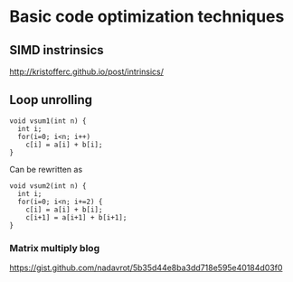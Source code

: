 
# Basic code optimization techniques



## SIMD instrinsics

http://kristofferc.github.io/post/intrinsics/ 



## Loop unrolling

```
void vsum1(int n) {
  int i;
  for(i=0; i<n; i++)
    c[i] = a[i] + b[i];
}
```

Can be rewritten as

```
void vsum2(int n) {
  int i;
  for(i=0; i<n; i+=2) {
    c[i] = a[i] + b[i];
    c[i+1] = a[i+1] + b[i+1];
}
```



### Matrix multiply blog

https://gist.github.com/nadavrot/5b35d44e8ba3dd718e595e40184d03f0